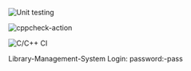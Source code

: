 ![Unit testing](https://github.com/stepin105010/Library-Management-System/workflows/Unit%20testing/badge.svg)

![cppcheck-action](https://github.com/stepin105010/Library-Management-System/workflows/cppcheck-action/badge.svg)

![C/C++ CI](https://github.com/stepin105010/Library-Management-System/workflows/C/C++%20CI/badge.svg)


Library-Management-System
Login:
  password:-pass
